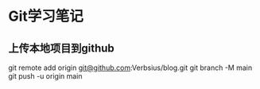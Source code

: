 # Git学习笔记
## 上传本地项目到github
git remote add origin git@github.com:Verbsius/blog.git
git branch -M main
git push -u origin main